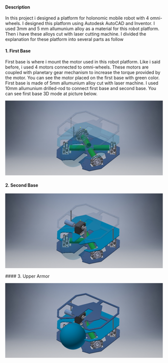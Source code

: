 #### Description
In this project i designed a platform for holonomic mobile robot with 4 omni-wheels. I designed this platform using Autodesk AutoCAD and Inventor. I used 3mm and 5 mm allumunium alloy as a material for this robot platform. Then i have these alloys cut with laser cutting machine. I divided the explanation for these platform into several parts as follow

#### 1. First Base
First base is where i mount the motor used in this robot platform. Like i said before, i used 4 motors connected to omni-wheels. These motors are coupled with planetary gear mechanism to increase the torque provided by the motor. You can see the motor placed on the first base with green color. First base is made of 5mm allumunium alloy cut with laser machine. I used 10mm allumunium drilled-rod to connect first base and second base. You can see first base 3D mode at picture below.

<p align="center">
  <img  src="https://github.com/falithurrahman/holonomic_mobile_robot_frame/blob/master/Preview/base_1.jpg">
</p>

#### 2. Second Base
<p align="center">
  <img  src="https://github.com/falithurrahman/holonomic_mobile_robot_frame/blob/master/Preview/base_2.jpg">
</p>
#### 3. Upper Armor
<p align="center">
  <img  src="https://github.com/falithurrahman/holonomic_mobile_robot_frame/blob/master/Preview/base_3.jpg">
</p>